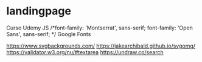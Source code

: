 # landingpage
Curso Udemy JS
/*font-family: 'Montserrat', sans-serif;
font-family: 'Open Sans', sans-serif; */
Google Fonts

https://www.svgbackgrounds.com/
https://jakearchibald.github.io/svgomg/
https://validator.w3.org/nu/#textarea
https://undraw.co/search
